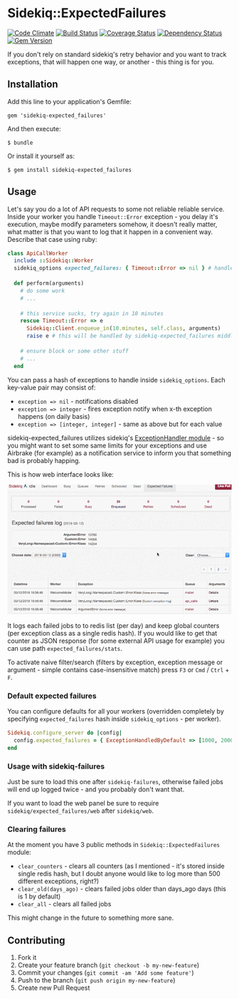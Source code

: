 # Sidekiq::ExpectedFailures

[![Code Climate](https://codeclimate.com/github/emq/sidekiq-expected_failures.png)](https://codeclimate.com/github/emq/sidekiq-expected_failures)
[![Build Status](https://travis-ci.org/emq/sidekiq-expected_failures.png?branch=master)](https://travis-ci.org/emq/sidekiq-expected_failures)
[![Coverage Status](https://coveralls.io/repos/emq/sidekiq-expected_failures/badge.png)](https://coveralls.io/r/emq/sidekiq-expected_failures)
[![Dependency Status](https://gemnasium.com/emq/sidekiq-expected_failures.png)](https://gemnasium.com/emq/sidekiq-expected_failures)
[![Gem Version](https://badge.fury.io/rb/sidekiq-expected_failures.png)](http://badge.fury.io/rb/sidekiq-expected_failures)

If you don't rely on standard sidekiq's retry behavior and you want to track exceptions, that will happen one way, or another - this thing is for you.

## Installation

Add this line to your application's Gemfile:

    gem 'sidekiq-expected_failures'

And then execute:

    $ bundle

Or install it yourself as:

    $ gem install sidekiq-expected_failures

## Usage

Let's say you do a lot of API requests to some not reliable reliable service. Inside your worker you handle `Timeout::Error` exception - you delay it's execution, maybe modify parameters somehow, it doesn't really matter, what matter is that you want to log that it happen in a convenient way. Describe that case using ruby:

``` ruby
class ApiCallWorker
  include ::Sidekiq::Worker
  sidekiq_options expected_failures: { Timeout::Error => nil } # handle that exception, but disable notification

  def perform(arguments)
    # do some work
    # ...

    # this service sucks, try again in 10 minutes
    rescue Timeout::Error => e
      Sidekiq::Client.enqueue_in(10.minutes, self.class, arguments)
      raise e # this will be handled by sidekiq-expected_failures middleware

    # ensure block or some other stuff
    # ...
  end
```

You can pass a hash of exceptions to handle inside `sidekiq_options`. Each key-value pair may consist of:
- `exception => nil` - notifications disabled
- `exception => integer` - fires exception notify when x-th exception happens (on daily basis)
- `exception => [integer, integer]` - same as above but for each value

sidekiq-expected_failures utilizes sidekiq's [ExceptionHandler module][1] - so you might want to set some same limits for your exceptions and use Airbrake (for example) as a notification service to inform you that something bad is probably happing.

This is how web interface looks like:

![](img/interface.gif?raw=true)

It logs each failed jobs to to redis list (per day) and keep global counters (per exception class as a single redis hash). If you would like to get that counter as JSON response (for some external API usage for example) you can use path `expected_failures/stats`.

To activate naive filter/search (filters by exception, exception message or argument - simple contains case-insensitive match) press `F3` or `Cmd` / `Ctrl` + `F`.

### Default expected failures

You can configure defaults for all your workers (overridden completely by specifying `expected_failures` hash inside `sidekiq_options` - per worker).

``` ruby
Sidekiq.configure_server do |config|
  config.expected_failures = { ExceptionHandledByDefault => [1000, 2000] } # with notification enabled
end
```

### Usage with sidekiq-failures

Just be sure to load this one after `sidekiq-failures`, otherwise failed jobs will end up logged twice - and you probably don't want that.

If you want to load the web panel be sure to require `sidekiq/expected_failures/web` after `sidekiq/web`.

### Clearing failures

At the moment you have 3 public methods in `Sidekiq::ExpectedFailures` module:

- `clear_counters` - clears all counters (as I mentioned - it's stored inside single redis hash, but I doubt anyone would like to log more than 500 different exceptions, right?)
- `clear_old(days_ago)` - clears failed jobs older than days_ago days (this is 1 by default)
- `clear_all` - clears all failed jobs

This might change in the future to something more sane.

## Contributing

1. Fork it
2. Create your feature branch (`git checkout -b my-new-feature`)
3. Commit your changes (`git commit -am 'Add some feature'`)
4. Push to the branch (`git push origin my-new-feature`)
5. Create new Pull Request

[1]: https://github.com/mperham/sidekiq/blob/master/lib/sidekiq/exception_handler.rb#L4
